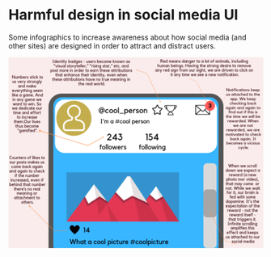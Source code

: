  # Harmful design in social media UI

Some infographics to increase awareness about how social media (and other sites) are designed in order to attract and distract users. 


![first infographic](infographic_1.png)
